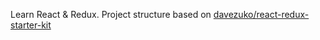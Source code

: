Learn React & Redux.
Project structure based on [davezuko/react-redux-starter-kit]

   [davezuko/react-redux-starter-kit]: <https://github.com/davezuko/react-redux-starter-kit>
